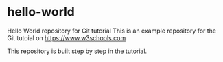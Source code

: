 # hello-world
Hello World repository for Git tutorial
This is an example repository for the Git tutoial on https://www.w3schools.com



This repository is built step by step in the tutorial. 